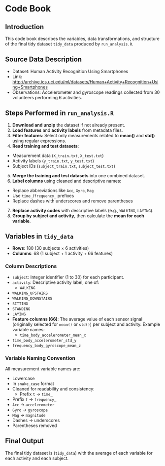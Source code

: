 # Code Book

## Introduction

This code book describes the variables, data transformations, and structure of the final tidy dataset `tidy_data` produced by `run_analysis.R`.

## Source Data Description

- Dataset: Human Activity Recognition Using Smartphones
- Link: http://archive.ics.uci.edu/ml/datasets/Human+Activity+Recognition+Using+Smartphones
- Observations: Accelerometer and gyroscope readings collected from 30 volunteers performing 6 activities.

## Steps Performed in `run_analysis.R`

1. **Download and unzip** the dataset if not already present.
2. **Load features** and **activity labels** from metadata files.
3. **Filter features**: Select only measurements related to **mean()** and **std()** using regular expressions.
4. **Read training and test datasets**:
  - Measurement data (`X_train.txt`, `X_test.txt`)
- Activity labels (`y_train.txt`, `y_test.txt`)
- Subject IDs (`subject_train.txt`, `subject_test.txt`)
5. **Merge the training and test datasets** into one combined dataset.
6. **Label columns** using cleaned and descriptive names:
  - Replace abbreviations like `Acc`, `Gyro`, `Mag`
- Use `time_`/`frequency_` prefixes
- Replace dashes with underscores and remove parentheses
7. **Replace activity codes** with descriptive labels (e.g., `WALKING`, `LAYING`).
8. **Group by subject and activity**, then calculate the **mean for each variable**.


## Variables in `tidy_data`

- **Rows**: 180 (30 subjects × 6 activities)
- **Columns**: 68 (1 subject + 1 activity + 66 features)

### Column Descriptions

- `subject`: Integer identifier (1 to 30) for each participant.
- `activity`: Descriptive activity label, one of:
  - `WALKING`
- `WALKING_UPSTAIRS`
- `WALKING_DOWNSTAIRS`
- `SITTING`
- `STANDING`
- `LAYING`
- **Feature columns (66)**: The average value of each sensor signal (originally selected for `mean()` or `std()`) per subject and activity. Example variable names:
  - `time_body_accelerometer_mean_x`
- `time_body_accelerometer_std_y`
- `frequency_body_gyroscope_mean_z`

### Variable Naming Convention

All measurement variable names are:
  
  - Lowercase
- In `snake_case` format
- Cleaned for readability and consistency:
  - Prefix `t` → `time_`
- Prefix `f` → `frequency_`
- `Acc` → `accelerometer`
- `Gyro` → `gyroscope`
- `Mag` → `magnitude`
- Dashes → underscores
- Parentheses removed

## Final Output

The final tidy dataset is (`tidy_data`) with the average of each variable for each activity and each subject.
